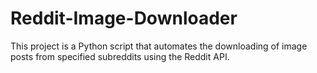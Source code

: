 # Reddit-Image-Downloader
This project is a Python script that automates the downloading of image posts from specified subreddits using the Reddit API. 

